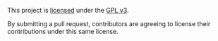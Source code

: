 This project is [licensed](LICENSE) under the [GPL v3](http://www.gnu.org/licenses/gpl-3.0.txt).

By submitting a pull request, contributors are agreeing to license their contributions under this same license.